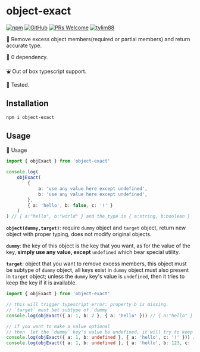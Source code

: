 # object-exact

[![npm](https://img.shields.io/npm/v/object-exact)](https://www.npmjs.com/package/object-exact) [![GitHub](https://img.shields.io/github/license/tylim88/object-exact)](https://github.com/tylim88/object-exact/blob/master/LICENSE) [![PRs Welcome](https://img.shields.io/badge/PRs-welcome-brightgreen.svg?style=flat-square)](https://github.com/tylim88/object-exact/pulls) [![tylim88](https://circleci.com/gh/tylim88/object-exact.svg?style=shield)](<[LINK](https://github.com/tylim88/object-exact#object-exact)>)

🐤 Remove excess object members(required or partial members) and return accurate type.

🥰 0 dependency.

⛲️ Out of box typescript support.

🦺 Tested.

## Installation

```bash
npm i object-exact
```

## Usage

🎵 Usage

```ts
import { objExact } from 'object-exact'

console.log(
	objExact(
		{
			a: 'use any value here except undefined',
			b: 'use any value here except undefined',
		},
		{ a: 'hello', b: false, c: '!' }
	)
) // { a:"hello", b:"world" } and the type is { a:string, b:boolean }
```

**`object(dummy,target)`**: require `dummy` object and `target` object, return new object with proper typing, does not modify original objects.

**`dummy`**: the key of this object is the key that you want, as for the value of the key, **simply use any value, except** `undefined` which bear special utility.

**`target`**: object that you want to remove excess members, this object must be subtype of `dummy` object, all keys exist in `dummy` object must also present in `target` object; unless the `dummy` key's value is `undefined`, then it tries to keep the key if it is available.

```ts
import { objExact } from 'object-exact'

// this will trigger typescript error: property b is missing.
// `target` must bet subtype of `dummy`
console.log(objExact({ a: 1, b: 2 }, { a: 'hello' })) // { a:"hello" } and the type is { a: unknown, b: unknown }

// if you want to make a value optional
// then  let the `dummy` key's value be undefined, it will try to keep the key if it is available in `target`
console.log(objExact({ a: 1, b: undefined }, { a: 'hello', c: '!' })) // { a:"hello" } and the type is {a: string}
console.log(objExact({ a: 1, b: undefined }, { a: 'hello', b: 123, c: '!' })) // { a:"hello", b:123 } and the type is {a: string, b: number}
```
